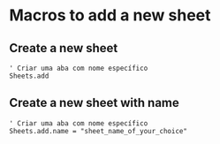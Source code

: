 # Macros to add a new sheet

## Create a new sheet
```
' Criar uma aba com nome específico
Sheets.add
```



## Create a new sheet with name
```
' Criar uma aba com nome específico
Sheets.add.name = "sheet_name_of_your_choice"
```



